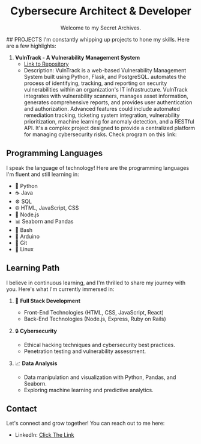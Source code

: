 <!-- PROJECT TITLE -->
<h1 align="center">Cybersecure Architect & Developer </h1>

<!-- PROJECT DESCRIPTION -->
<p align="center">
  Welcome to my Secret Archives.
</p
<!-- PROJECTS -->
## PROJECTS
I'm constantly whipping up projects to hone my skills. Here are a few highlights:

1. **VulnTrack - A Vulnerability Management System**
   - [Link to Repository](link_to_repository_here)
   - Description: VulnTrack is a web-based Vulnerability Management System built using Python, Flask, and PostgreSQL. automates the process of identifying, tracking, and reporting on security vulnerabilities within an organization's IT infrastructure. VulnTrack integrates with vulnerability scanners, manages asset information, generates comprehensive reports, and provides user authentication and authorization. Advanced features could include automated remediation tracking, ticketing system integration, vulnerability prioritization, machine learning for anomaly detection, and a RESTful API. It's a complex project designed to provide a centralized platform for managing cybersecurity risks.
     Check program on this link: 

<!-- PROGRAMMING LANGUAGES -->
## Programming Languages
I speak the language of technology! Here are the programming languages I'm fluent and still learning in:

* 🐍 Python
* ☕ Java
* ⚙️ SQL                                                                                                         
* 🌐 HTML, JavaScript, CSS                                                                                        
* 🧩 Node.js                                                    
* 📊 Seaborn and Pandas
* 🐚 Bash
* 🤖 Arduino
* 🌲 Git
* 🐧 Linux

<!-- LEARNING PATH -->
## Learning Path
I believe in continuous learning, and I'm thrilled to share my journey with you. Here's what I'm currently immersed in:

1. 🚀 **Full Stack Development**
   - Front-End Technologies (HTML, CSS, JavaScript, React)
   - Back-End Technologies (Node.js, Express, Ruby on Rails)

2. 🔒 **Cybersecurity**
   - Ethical hacking techniques and cybersecurity best practices.
   - Penetration testing and vulnerability assessment.

3. 📈 **Data Analysis**
   - Data manipulation and visualization with Python, Pandas, and Seaborn.
   - Exploring machine learning and predictive analytics.


<!-- CONTACT -->
## Contact
Let's connect and grow together! You can reach out to me here:

- LinkedIn: [Click The Link](https://www.linkedin.com/in/matthew-silvino-988a03228/)

